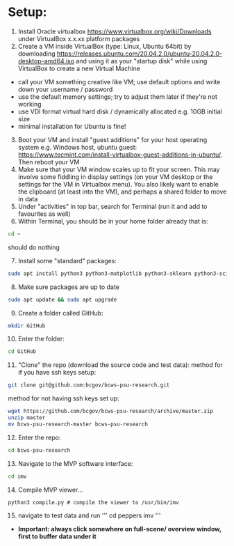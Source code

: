 # Setup:
1. Install Oracle virtualbox https://www.virtualbox.org/wiki/Downloads under VirtualBox x.x.xx platform packages
2. Create a VM inside VirtualBox (type: Linux, Ubuntu 64bit) by downloading https://releases.ubuntu.com/20.04.2.0/ubuntu-20.04.2.0-desktop-amd64.iso
and using it as your "startup disk" while using VirtualBox to create a new Virtual Machine
* call your VM something creative like VM; use default options and write down your username / password 
* use the default memory settings; try to adjust them later if they're not working
* use VDI format virtual hard disk / dynamically allocated e.g. 10GB initial size
* minimal installation for Ubuntu is fine!

3. Boot your VM and install "guest additions" for your host operating system e.g. Windows host, ubuntu guest: https://www.tecmint.com/install-virtualbox-guest-additions-in-ubuntu/. Then reboot your VM
4. Make sure that your VM window scales up to fit your screen. This may involve some fiddling in display settings (on your VM desktop or the settings for the VM in Virtualbox menu). You also likely want to enable the clipboard (at least into the VM), and perhaps a shared folder to move in data
5. Under "activities" in top bar, search for Terminal (run it and add to favourites as well)
6. Within Terminal, you should be in your home folder already that is:

```bash
cd ~
```
should do nothing

7. Install some "standard" packages:
```bash
sudo apt install python3 python3-matplotlib python3-sklearn python3-scipy gcc g++ freeglut3-dev git wget
```

8. Make sure packages are up to date
```bash
sudo apt update && sudo apt upgrade
```
9. Create a folder called GitHub:
```bash
mkdir GitHub
```
10. Enter the folder:
```bash
cd GitHub
```
11. "Clone" the repo (download the source code and test data): method for if you have ssh keys setup:
```bash
git clone git@github.com:bcgov/bcws-psu-research.git
```

method for not having ssh keys set up:

```bash
wget https://github.com/bcgov/bcws-psu-research/archive/master.zip
unzip master
mv bcws-psu-research-master bcws-psu-research
```

12. Enter the repo:
```bash
cd bcws-psu-research
```
13. Navigate to the MVP software interface:
```bash
cd imv
```
14. Compile MVP viewer...
```
python3 compile.py # compile the viewer to /usr/bin/imv
```

15. navigate to test data and run
'''
cd peppers
imv
'''

* **Important: always click somewhere on full-scene/ overview window, first to buffer data under it**
